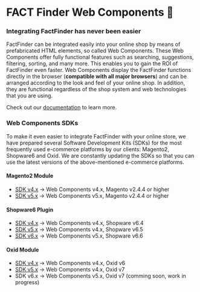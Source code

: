 # FACT Finder Web Components 🚀

### Integrating FactFinder has never been easier

FactFinder can be integrated easily into your online shop by means of prefabricated HTML elements, so called Web Components.
These Web Components offer fully functional features such as searching, suggestions, filtering, sorting, and many more.
This enables you to gain the ROI of FactFinder even faster.
Web Components display the FactFinder functions directly in the browser (**compatible with all major browsers**) and can be arranged according to the look and feel of your online shop. 
In addition, they are functional regardless of the shop system and web technologies that you are using.

Check out our [documentation](https://web-components.fact-finder.de/documentation/4.x/install-dist) to learn more.

### Web Components SDKs

To make it even easier to integrate FactFinder with your online store, we have prepared several Software Development Kits (SDKs) for the most frequently used e-commerce platforms by our clients: Magento2, Shopware6 and Oxid. 
We are constantly updating the SDKs so that you can use the latest versions of the above-mentioned e-commerce platforms.

#### Magento2 Module

- [SDK v4.x](https://github.com/FACT-Finder-Web-Components/magento2-module/tree/release/4.x) &rarr; Web Components v4.x, Magento v2.4.4 or higher
- [SDK v5.x](https://github.com/FACT-Finder-Web-Components/magento2-module/tree/release/5.x) &rarr; Web Components v5.x, Magento v2.4.4 or higher


#### Shopware6 Plugin

- [SDK v4.x](https://github.com/FACT-Finder-Web-Components/shopware6-plugin/tree/release/4.x) &rarr; Web Components v4.x, Shopware v6.4
- [SDK v5.x](https://github.com/FACT-Finder-Web-Components/shopware6-plugin/tree/release/5.x) &rarr; Web Components v4.x, Shopware v6.5
- [SDK v6.x](https://github.com/FACT-Finder-Web-Components/shopware6-plugin/tree/release/6.x) &rarr; Web Components v5.x, Shopware v6.6

#### Oxid Module

- [SDK v4.x](https://github.com/FACT-Finder-Web-Components/oxid-eshop-module) &rarr; Web Components v4.x, Oxid v6
- [SDK v5.x](https://github.com/FACT-Finder-Web-Components/oxid-eshop-module/tree/release/5.x) &rarr; Web Components v4.x, Oxid v7
- SDK v6.x &rarr; Web Components v5.x, Oxid v7 (comming soon, work in progress)


